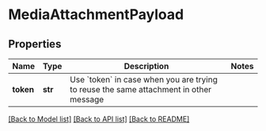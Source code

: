 # MediaAttachmentPayload

## Properties
Name | Type | Description | Notes
------------ | ------------- | ------------- | -------------
**token** | **str** | Use &#x60;token&#x60; in case when you are trying to reuse the same attachment in other message | 

[[Back to Model list]](../README.md#documentation-for-models) [[Back to API list]](../README.md#documentation-for-api-endpoints) [[Back to README]](../README.md)

